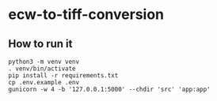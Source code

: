 # ecw-to-tiff-conversion

## How to run it
```
python3 -m venv venv
. venv/bin/activate
pip install -r requirements.txt
cp .env.example .env
gunicorn -w 4 -b '127.0.0.1:5000' --chdir 'src' 'app:app'
```
